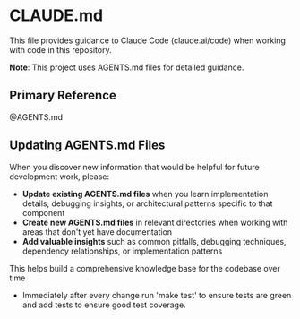# CLAUDE.md

This file provides guidance to Claude Code (claude.ai/code) when working with code in this repository.

**Note**: This project uses AGENTS.md files for detailed guidance. 

## Primary Reference

@AGENTS.md

## Updating AGENTS.md Files

When you discover new information that would be helpful for future development work, please:

- **Update existing AGENTS.md files** when you learn implementation details, debugging insights, or architectural patterns specific to that component
- **Create new AGENTS.md files** in relevant directories when working with areas that don't yet have documentation
- **Add valuable insights** such as common pitfalls, debugging techniques, dependency relationships, or implementation patterns

This helps build a comprehensive knowledge base for the codebase over time
- Immediately after every change run 'make test' to ensure tests are green and add tests to ensure good test coverage.